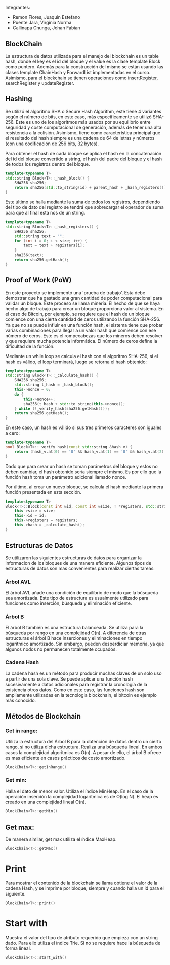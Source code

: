 Integrantes:
- Remon Flores, Juaquin Estefano
- Puente Jara, Virginia Norma
- Callinapa Chunga, Johan Fabian
## BlockChain
La estructura de datos utilizada para el manejo del blockchain es un table hash, donde el key es el id del bloque y el value es la clase template Block como puntero. Además para la construcción del mismo se están usando las clases template ChainHash y ForwardList implementadas en el curso. Asimismo, para el blockchain se tienen operaciones como insertRegister, searchRegister y updateRegister.

## Hashing
Se utilizó el algoritmo SHA o Secure Hash Algorithm, este tiene 4 variantes según el número de bits, en este caso, más específicamente se utilizó SHA-256. Este es uno de los algoritmos más usados por su equilibrio entre seguridad y coste computacional de generación, además de tener una alta resistencia a la colisión. Asimismo, tiene como característica principal que el resultado del hash siempre es una cadena de 64 de letras y números (con una codificación de 256 bits, 32 bytes).

Para obtener el hash de cada bloque se aplica el hash en la concatenación del id del bloque convertido a string, el hash del padre del bloque y el hash de todos los registros dentro del bloque.

```cpp
template<typename T>
std::string Block<T>::_hash_block() {
    SHA256 sha256;
    return sha256(std::to_string(id) + parent_hash + _hash_registers());
}
```

Este último se halla mediante la suma de todos los registros, dependiendo del tipo de dato del registro se tendrá que sobrecargar el operador de suma para que al final esta nos de un string.

```cpp
template<typename T>
std::string Block<T>::_hash_registers() {
    SHA256 sha256;
    std::string text = "";
    for (int i = 0; i < size; i++) {
        text = text + registers[i];
    }
    sha256(text);
    return sha256.getHash();
}
```

## Proof of Work (PoW)
En este proyecto se implementó una 'prueba de trabajo'. Esta debe demostrar que ha gastado una gran cantidad de poder computacional para validar un bloque. Este proceso se llama minería. El hecho de que se haya hecho algo de trabajo para crear un bloque proporciona valor al sistema. En el caso de Bitcoin, por ejemplo, se requiere que el hash de un bloque comience con una cierta cantidad de ceros utilizando la función SHA-256. Ya que no se puede influir en una función hash, el sistema tiene que probar varias combinaciones para llegar a un valor hash que comience con ese número de ceros. Este es el rompecabezas que los mineros deben resolver y que requiere mucha potencia informática. El número de ceros define la dificultad de la función.


Mediante un while loop se calcula el hash con el algoritmo SHA-256, si el hash es válido, el loop terminará, luego se retorna el hash obtenido:

```cpp
template<typename T>
std::string Block<T>::_calculate_hash() {
    SHA256 sha256;
    std::string t_hash = _hash_block();
    this->nonce = 0;
    do {
        this->nonce++;
        sha256(t_hash + std::to_string(this->nonce));
    } while (!_verify_hash(sha256.getHash()));
    return sha256.getHash();
}
```
En este caso, un hash es válido si sus tres primeros caracteres son iguales a cero:

```cpp
template<typename T>
bool Block<T>::_verify_hash(const std::string &hash_v) {
    return (hash_v.at(0) == '0' && hash_v.at(1) == '0' && hash_v.at(2) == '0');
}
```

Dado que para crear un hash se toman parámetros del bloque y estos no deben cambiar, el hash obtenido sería siempre el mismo. Es por ello que la función hash toma un parámetro adicional llamado nonce.

Por último, al crear un nuevo bloque, se calcula el hash mediante la primera función presentada en esta sección.

```cpp
template<typename T>
Block<T>::Block(const int &id, const int &size, T *registers, std::string &parent_hash): parent_hash(parent_hash) {
    this->size = size;
    this->id = id;
    this->registers = registers;
    this->hash = _calculate_hash();
}
```
## Estructuras de Datos
Se utilizaron las siguientes estructuras de datos para organizar la informacion de los bloques de una manera eficiente. Algunos tipos
de estructuras de datos son mas convenientes para realizar ciertas tareas:
### Árbol AVL
El árbol AVL añade una condición de equilibrio de modo que la búsqueda sea amortizada. Este tipo de estructura es usualmente utilizado
para funciones como inserción, búsqueda y eliminación eficiente. 
### Árbol B
El árbol B también es una estructura balanceada. Se utiliza para la búsqueda por rango en una complejidad O(n). A diferencia de otras
estructuras el árbol B hace inserciones y eliminaciones en tiempo logaritmico amortizado. Sin embargo, pueden desperdiciar memoria, ya que algunos nodos no permanecen totalmente ocupados.
### Cadena Hash
La cadena hash es un método para producir muchas claves de un solo uso a partir de una sola clave. Se puede aplicar una función hash sucesivamente a datos adicionales para registrar la cronología de la existencia otros datos. Como en este caso, las funciones hash
son ampliamente utilizadas en la tecnologia blockchain, el bitcoin es ejemplo más conocido.


## Métodos de Blockchain



### Get in range:
Utiliza la estructura del Árbol B para la obtención de datos dentro un cierto rango, si no utiliza dicha estructura. Realiza una búsqueda lineal. En ambos casos la complejidad algoritmica es O(n). A pesar de ello, el árbol B ofrece es mas eficiente en casos 
prácticos de costo amortizado. 

```cpp
BlockChain<T>::getInRange()
```
### Get min:
Halla el dato de menor valor. Utiliza el índice MinHeap. En el caso de la operación inserción la complejidad logaritmica es de 
O(log N). El heap es creado en una complejidad lineal O(n).
```cpp
BlockChain<T>::getMin()
```
## Get max:
De manera similar, get max utiliza el índice MaxHeap.
```cpp
BlockChain<T>::getMax()
```
# Print
Para mostrar el contenido de la blockchain se llama obtiene el valor de la cadena Hash, y se imprime por bloque, siempre y cuando
halla un id para el siguiente. 
```cpp
BlockChain<T>::print()
```
# Start with
Muestra el valor del tipo de atributo requerido que empieza con un string dado. Para ello utiliza el índice Trie. Si no se requiere hace la búsqueda de forma lineal.

```cpp
BlockChain<T>::start_with()
```

 